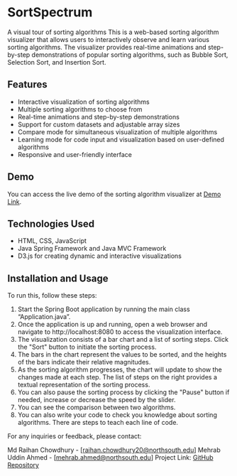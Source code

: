 # SortSpectrum
A visual tour of sorting algorithms 
This is a web-based sorting algorithm visualizer that allows users to interactively observe and learn various sorting algorithms. The visualizer provides real-time animations and step-by-step demonstrations of popular sorting algorithms, such as Bubble Sort, Selection Sort, and Insertion Sort.

## Features

- Interactive visualization of sorting algorithms
- Multiple sorting algorithms to choose from
- Real-time animations and step-by-step demonstrations
- Support for custom datasets and adjustable array sizes
- Compare mode for simultaneous visualization of multiple algorithms
- Learning mode for code input and visualization based on user-defined algorithms
- Responsive and user-friendly interface

## Demo

You can access the live demo of the sorting algorithm visualizer at [Demo Link](https://your-demo-link.com).

## Technologies Used

- HTML, CSS, JavaScript
- Java Spring Framework and Java MVC Framework
- D3.js for creating dynamic and interactive visualizations


## Installation and Usage

To run this, follow these steps:
1. Start the Spring Boot application by running the main class “Application.java”.
2. Once the application is up and running, open a web browser and navigate to http://localhost:8080 to access the visualization interface.
3. The visualization consists of a bar chart and a list of sorting steps. Click the "Sort" button to initiate the sorting process.
4. The bars in the chart represent the values to be sorted, and the heights of the bars indicate their relative magnitudes.
5. As the sorting algorithm progresses, the chart will update to show the changes made at each step. The list of steps on the right provides a textual representation of the sorting process.
6. You can also pause the sorting process by clicking the "Pause" button if needed, increase or decrease the speed by the slider.
7. You can see the comparison between two algorithms.
8. You can also write your code to check you knowledge about sorting algorithms. There are steps to teach each line of code.

For any inquiries or feedback, please contact:

Md Raihan Chowdhury - [raihan.chowdhury20@northsouth.edu]
Mehrab Uddin Ahmed - [mehrab.ahmed@northsouth.edu]
Project Link: [GitHub Repository](https://github.com/your-username/sorting-algorithm-visualizer)
